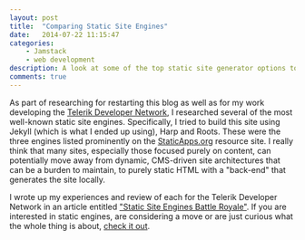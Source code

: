 ```yaml
---
layout: post
title:  "Comparing Static Site Engines"
date:   2014-07-22 11:15:47
categories:
    - Jamstack
    - web development
description: A look at some of the top static site generator options today.
comments: true
---
```


As part of researching for restarting this blog as well as for my work developing the [Telerik Developer Network](http://developer.telerik.com), I researched several of the most well-known static site engines.<!--more--> Specifically, I tried to build this site using Jekyll (which is what I ended up using), Harp and Roots. These were the three engines listed prominently on the [StaticApps.org](http://staticapps.org) resource site. I really think that many sites, especially those focused purely on content, can potentially move away from dynamic, CMS-driven site architectures that can be a burden to maintain, to purely static HTML with a "back-end" that generates the site locally.

I wrote up my experiences and review of each for the Telerik Developer Network in an article entitled ["Static Site Engines Battle Royale"](http://developer.telerik.com/featured/comparing-static-site-engines/). If you are interested in static engines, are considering a move or are just curious what the whole thing is about, [check it out](http://developer.telerik.com/featured/comparing-static-site-engines/).
